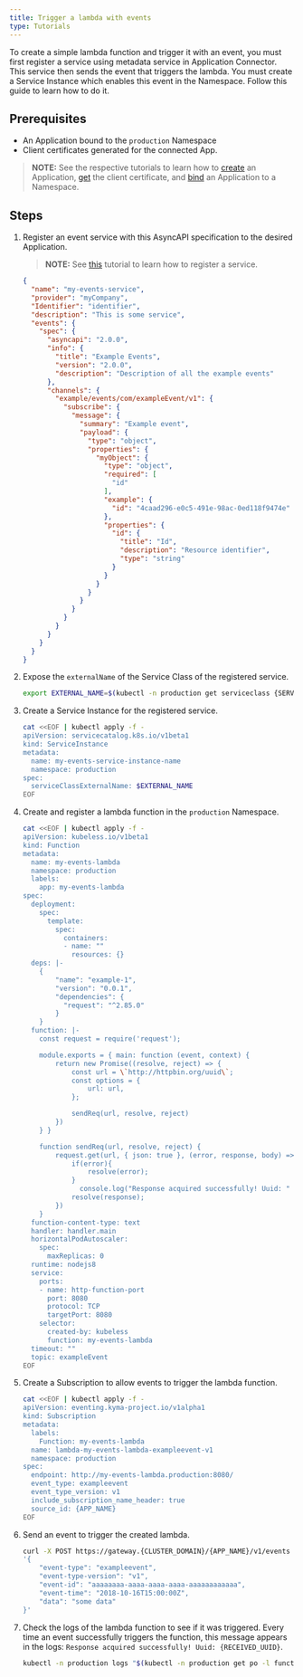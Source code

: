 ```yaml
---
title: Trigger a lambda with events
type: Tutorials
---
```


To create a simple lambda function and trigger it with an event, you must first register a service using metadata service in Application Connector. This service then sends the event that triggers the lambda. You must create a Service Instance which enables this event in the Namespace. Follow this guide to learn how to do it. 


## Prerequisites

- An Application bound to the `production` Namespace
- Client certificates generated for the connected App.

>**NOTE:** See the respective tutorials to learn how to [create](https://kyma-project.io/docs/components/application-connector#tutorials-create-a-new-application) an Application, [get](https://kyma-project.io/docs/components/application-connector#tutorials-get-the-client-certificate) the client certificate, and [bind](https://kyma-project.io/docs/components/application-connector#tutorials-bind-an-application-to-a-namespace) an Application to a Namespace.

## Steps

1. Register an event service with this AsyncAPI specification to the desired Application.

   >**NOTE:** See [this](#tutorials-get-the-client-certificate) tutorial to learn how to register a service.


   ```json
   {
     "name": "my-events-service",
     "provider": "myCompany",
     "Identifier": "identifier",
     "description": "This is some service",
     "events": {
       "spec": {
         "asyncapi": "2.0.0",
         "info": {
           "title": "Example Events",
           "version": "2.0.0",
           "description": "Description of all the example events"
         },
         "channels": {
           "example/events/com/exampleEvent/v1": {
             "subscribe": {
               "message": {
                 "summary": "Example event",
                 "payload": {
                   "type": "object",
                   "properties": {
                     "myObject": {
                       "type": "object",
                       "required": [
                         "id"
                       ],
                       "example": {
                         "id": "4caad296-e0c5-491e-98ac-0ed118f9474e"
                       },
                       "properties": {
                         "id": {
                           "title": "Id",
                           "description": "Resource identifier",
                           "type": "string"
                         }
                       }
                     }
                   }
                 }
               }
             }
           }
         }
       }    
     }
   }
   ```

2. Expose the `externalName` of the Service Class of the registered service.
   ```bash
   export EXTERNAL_NAME=$(kubectl -n production get serviceclass {SERVICE_ID}  -o jsonpath='{.spec.externalName}')
   ```

3. Create a Service Instance for the registered service.

   ```bash
   cat <<EOF | kubectl apply -f -
   apiVersion: servicecatalog.k8s.io/v1beta1
   kind: ServiceInstance
   metadata:
     name: my-events-service-instance-name
     namespace: production
   spec:
     serviceClassExternalName: $EXTERNAL_NAME
   EOF
   ```

4. Create and register a lambda function in the `production` Namespace.

   ```bash
   cat <<EOF | kubectl apply -f -
   apiVersion: kubeless.io/v1beta1
   kind: Function
   metadata:
     name: my-events-lambda
     namespace: production
     labels:
       app: my-events-lambda
   spec:
     deployment:
       spec:
         template:
           spec:
             containers:
             - name: ""
               resources: {}
     deps: |-
       {
           "name": "example-1",
           "version": "0.0.1",
           "dependencies": {
             "request": "^2.85.0"
           }
       }
     function: |-
       const request = require('request');

       module.exports = { main: function (event, context) {
           return new Promise((resolve, reject) => {
               const url = \`http://httpbin.org/uuid\`;
               const options = {
                   url: url,
               };

               sendReq(url, resolve, reject)
           })
       } }

       function sendReq(url, resolve, reject) {
           request.get(url, { json: true }, (error, response, body) => {
               if(error){
                   resolve(error);
               }
                 console.log("Response acquired successfully! Uuid: " + response.body.uuid);
               resolve(response);
           })
       }
     function-content-type: text
     handler: handler.main
     horizontalPodAutoscaler:
       spec:
         maxReplicas: 0
     runtime: nodejs8
     service:
       ports:
       - name: http-function-port
         port: 8080
         protocol: TCP
         targetPort: 8080
       selector:
         created-by: kubeless
         function: my-events-lambda
     timeout: ""
     topic: exampleEvent
   EOF
   ```

5. Create a Subscription to allow events to trigger the lambda function.

   ```bash
   cat <<EOF | kubectl apply -f -
   apiVersion: eventing.kyma-project.io/v1alpha1
   kind: Subscription
   metadata:
     labels:
       Function: my-events-lambda
     name: lambda-my-events-lambda-exampleevent-v1
     namespace: production
   spec:
     endpoint: http://my-events-lambda.production:8080/
     event_type: exampleevent
     event_type_version: v1
     include_subscription_name_header: true
     source_id: {APP_NAME}
   EOF
   ```

6. Send an event to trigger the created lambda.

   ```bash
   curl -X POST https://gateway.{CLUSTER_DOMAIN}/{APP_NAME}/v1/events -k --cert {CERT_FILE_NAME}.crt --key {KEY_FILE_NAME}.key -d \
   '{
       "event-type": "exampleevent",
       "event-type-version": "v1",
       "event-id": "aaaaaaaa-aaaa-aaaa-aaaa-aaaaaaaaaaaa",
       "event-time": "2018-10-16T15:00:00Z",
       "data": "some data"
   }'
   ```

7. Check the logs of the lambda function to see if it was triggered. Every time an event successfully triggers the function, this message appears in the logs: `Response acquired successfully! Uuid: {RECEIVED_UUID}`.

   ```bash
   kubectl -n production logs "$(kubectl -n production get po -l function=my-events-lambda -o jsonpath='{.items[0].metadata.name}')" -c my-events-lambda | grep -E "Response acquired successfully! Uuid: [a-f0-9-]+"
   ```
